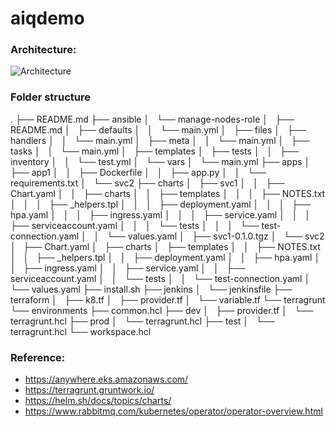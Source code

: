 # aiqdemo
### Architecture: 
![Architecture](https://drive.google.com/file/d/1xOIWOCYv0T8YHQg2Q0i-42iazDgmL3OG/view?usp=sharing)

### Folder structure
.
├── README.md
├── ansible
│   └── manage-nodes-role
│       ├── README.md
│       ├── defaults
│       │   └── main.yml
│       ├── files
│       ├── handlers
│       │   └── main.yml
│       ├── meta
│       │   └── main.yml
│       ├── tasks
│       │   └── main.yml
│       ├── templates
│       ├── tests
│       │   ├── inventory
│       │   └── test.yml
│       └── vars
│           └── main.yml
├── apps
│   ├── app1
│   │   ├── Dockerfile
│   │   ├── app.py
│   │   └── requirements.txt
│   └── svc2
├── charts
│   ├── svc1
│   │   ├── Chart.yaml
│   │   ├── charts
│   │   ├── templates
│   │   │   ├── NOTES.txt
│   │   │   ├── _helpers.tpl
│   │   │   ├── deployment.yaml
│   │   │   ├── hpa.yaml
│   │   │   ├── ingress.yaml
│   │   │   ├── service.yaml
│   │   │   ├── serviceaccount.yaml
│   │   │   └── tests
│   │   │       └── test-connection.yaml
│   │   └── values.yaml
│   ├── svc1-0.1.0.tgz
│   └── svc2
│       ├── Chart.yaml
│       ├── charts
│       ├── templates
│       │   ├── NOTES.txt
│       │   ├── _helpers.tpl
│       │   ├── deployment.yaml
│       │   ├── hpa.yaml
│       │   ├── ingress.yaml
│       │   ├── service.yaml
│       │   ├── serviceaccount.yaml
│       │   └── tests
│       │       └── test-connection.yaml
│       └── values.yaml
├── install.sh
├── jenkins
│   └── jenkinsfile
├── terraform
│   ├── k8.tf
│   ├── provider.tf
│   └── variable.tf
└── terragrunt
    └── environments
        ├── common.hcl
        ├── dev
        │   ├── provider.tf
        │   └── terragrunt.hcl
        ├── prod
        │   └── terragrunt.hcl
        ├── test
        │   └── terragrunt.hcl
        └── workspace.hcl


### Reference:
- https://anywhere.eks.amazonaws.com/
- https://terragrunt.gruntwork.io/
- https://helm.sh/docs/topics/charts/
- https://www.rabbitmq.com/kubernetes/operator/operator-overview.html
